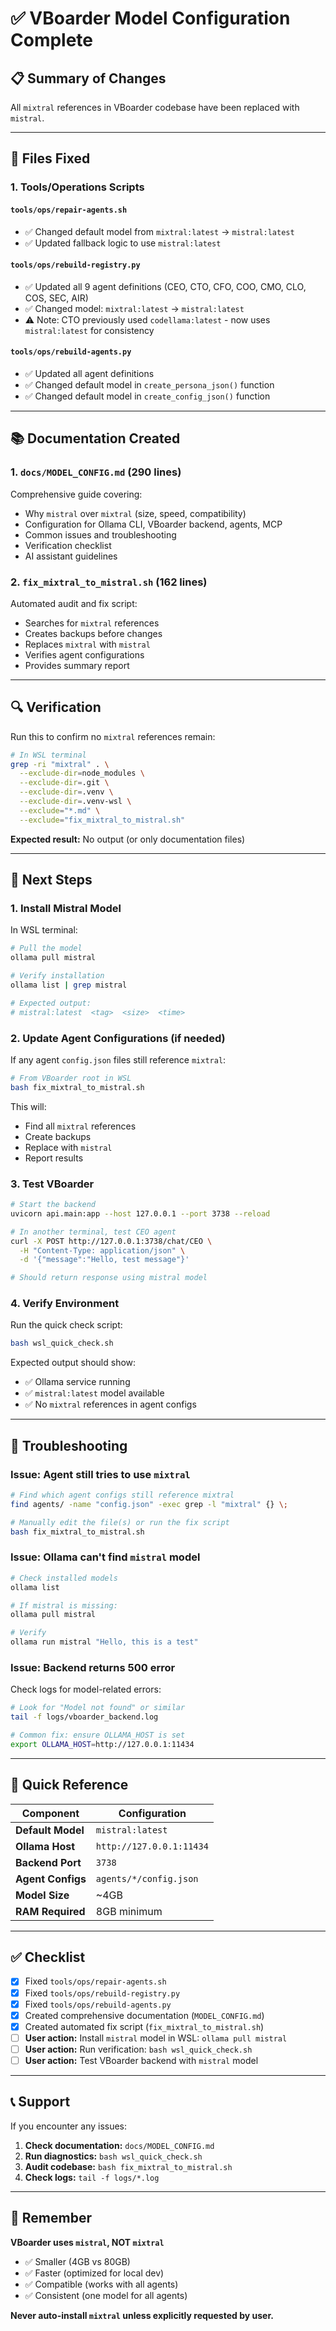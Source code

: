 # ✅ VBoarder Model Configuration Complete

## 📋 Summary of Changes

All `mixtral` references in VBoarder codebase have been replaced with `mistral`.

---

## 🔧 Files Fixed

### **1. Tools/Operations Scripts**

#### `tools/ops/repair-agents.sh`

- ✅ Changed default model from `mixtral:latest` → `mistral:latest`
- ✅ Updated fallback logic to use `mistral:latest`

#### `tools/ops/rebuild-registry.py`

- ✅ Updated all 9 agent definitions (CEO, CTO, CFO, COO, CMO, CLO, COS, SEC, AIR)
- ✅ Changed model: `mixtral:latest` → `mistral:latest`
- ⚠️ Note: CTO previously used `codellama:latest` - now uses `mistral:latest` for consistency

#### `tools/ops/rebuild-agents.py`

- ✅ Updated all agent definitions
- ✅ Changed default model in `create_persona_json()` function
- ✅ Changed default model in `create_config_json()` function

---

## 📚 Documentation Created

### **1. `docs/MODEL_CONFIG.md`** (290 lines)

Comprehensive guide covering:

- Why `mistral` over `mixtral` (size, speed, compatibility)
- Configuration for Ollama CLI, VBoarder backend, agents, MCP
- Common issues and troubleshooting
- Verification checklist
- AI assistant guidelines

### **2. `fix_mixtral_to_mistral.sh`** (162 lines)

Automated audit and fix script:

- Searches for `mixtral` references
- Creates backups before changes
- Replaces `mixtral` with `mistral`
- Verifies agent configurations
- Provides summary report

---

## 🔍 Verification

Run this to confirm no `mixtral` references remain:

```bash
# In WSL terminal
grep -ri "mixtral" . \
  --exclude-dir=node_modules \
  --exclude-dir=.git \
  --exclude-dir=.venv \
  --exclude-dir=.venv-wsl \
  --exclude="*.md" \
  --exclude="fix_mixtral_to_mistral.sh"
```

**Expected result:** No output (or only documentation files)

---

## 🚀 Next Steps

### **1. Install Mistral Model**

In WSL terminal:

```bash
# Pull the model
ollama pull mistral

# Verify installation
ollama list | grep mistral

# Expected output:
# mistral:latest  <tag>  <size>  <time>
```

### **2. Update Agent Configurations** (if needed)

If any agent `config.json` files still reference `mixtral`:

```bash
# From VBoarder root in WSL
bash fix_mixtral_to_mistral.sh
```

This will:

- Find all `mixtral` references
- Create backups
- Replace with `mistral`
- Report results

### **3. Test VBoarder**

```bash
# Start the backend
uvicorn api.main:app --host 127.0.0.1 --port 3738 --reload

# In another terminal, test CEO agent
curl -X POST http://127.0.0.1:3738/chat/CEO \
  -H "Content-Type: application/json" \
  -d '{"message":"Hello, test message"}'

# Should return response using mistral model
```

### **4. Verify Environment**

Run the quick check script:

```bash
bash wsl_quick_check.sh
```

Expected output should show:

- ✅ Ollama service running
- ✅ `mistral:latest` model available
- ✅ No `mixtral` references in agent configs

---

## 🐛 Troubleshooting

### **Issue: Agent still tries to use `mixtral`**

```bash
# Find which agent configs still reference mixtral
find agents/ -name "config.json" -exec grep -l "mixtral" {} \;

# Manually edit the file(s) or run the fix script
bash fix_mixtral_to_mistral.sh
```

### **Issue: Ollama can't find `mistral` model**

```bash
# Check installed models
ollama list

# If mistral is missing:
ollama pull mistral

# Verify
ollama run mistral "Hello, this is a test"
```

### **Issue: Backend returns 500 error**

Check logs for model-related errors:

```bash
# Look for "Model not found" or similar
tail -f logs/vboarder_backend.log

# Common fix: ensure OLLAMA_HOST is set
export OLLAMA_HOST=http://127.0.0.1:11434
```

---

## 📝 Quick Reference

| Component         | Configuration            |
| ----------------- | ------------------------ |
| **Default Model** | `mistral:latest`         |
| **Ollama Host**   | `http://127.0.0.1:11434` |
| **Backend Port**  | `3738`                   |
| **Agent Configs** | `agents/*/config.json`   |
| **Model Size**    | ~4GB                     |
| **RAM Required**  | 8GB minimum              |

---

## ✅ Checklist

- [x] Fixed `tools/ops/repair-agents.sh`
- [x] Fixed `tools/ops/rebuild-registry.py`
- [x] Fixed `tools/ops/rebuild-agents.py`
- [x] Created comprehensive documentation (`MODEL_CONFIG.md`)
- [x] Created automated fix script (`fix_mixtral_to_mistral.sh`)
- [ ] **User action:** Install `mistral` model in WSL: `ollama pull mistral`
- [ ] **User action:** Run verification: `bash wsl_quick_check.sh`
- [ ] **User action:** Test VBoarder backend with `mistral` model

---

## 📞 Support

If you encounter any issues:

1. **Check documentation:** `docs/MODEL_CONFIG.md`
2. **Run diagnostics:** `bash wsl_quick_check.sh`
3. **Audit codebase:** `bash fix_mixtral_to_mistral.sh`
4. **Check logs:** `tail -f logs/*.log`

---

## 🎯 Remember

**VBoarder uses `mistral`, NOT `mixtral`**

- ✅ Smaller (4GB vs 80GB)
- ✅ Faster (optimized for local dev)
- ✅ Compatible (works with all agents)
- ✅ Consistent (one model for all agents)

**Never auto-install `mixtral` unless explicitly requested by user.**
